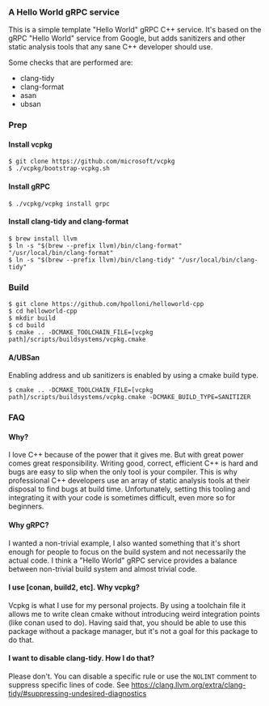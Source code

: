 ### A Hello World gRPC service
This is a simple template "Hello World" gRPC C++ service. It's based on the gRPC "Hello World" service from Google, but adds sanitizers and other static analysis tools that any sane C++ developer should use.

Some checks that are performed are:
* clang-tidy
* clang-format
* asan
* ubsan

### Prep
#### Install vcpkg
```
$ git clone https://github.com/microsoft/vcpkg
$ ./vcpkg/bootstrap-vcpkg.sh
```

#### Install gRPC
```
$ ./vcpkg/vcpkg install grpc
```
#### Install clang-tidy and clang-format
```
$ brew install llvm
$ ln -s "$(brew --prefix llvm)/bin/clang-format" "/usr/local/bin/clang-format"
$ ln -s "$(brew --prefix llvm)/bin/clang-tidy" "/usr/local/bin/clang-tidy"
```

### Build
```
$ git clone https://github.com/hpolloni/helloworld-cpp
$ cd helloworld-cpp
$ mkdir build
$ cd build
$ cmake .. -DCMAKE_TOOLCHAIN_FILE=[vcpkg path]/scripts/buildsystems/vcpkg.cmake
```

#### A/UBSan
Enabling address and ub sanitizers is enabled by using a cmake build type. 
```
$ cmake .. -DCMAKE_TOOLCHAIN_FILE=[vcpkg path]/scripts/buildsystems/vcpkg.cmake -DCMAKE_BUILD_TYPE=SANITIZER
```

### FAQ
#### Why?
I love C++ because of the power that it gives me. But with great power comes great responsibility. Writing good, correct, efficient C++ is hard and bugs are easy to slip when the only tool is your compiler. This is why professional C++ developers use an array of static analysis tools at their disposal to find bugs at build time. Unfortunately, setting this tooling and integrating it with your code is sometimes difficult, even more so for beginners.

#### Why gRPC?
I wanted a non-trivial example, I also wanted something that it's short enough for people to focus on the build system and not necessarily the actual code. I think a "Hello World" gRPC service provides a balance between non-trivial build system and almost trivial code.

#### I use [conan, build2, etc]. Why vcpkg?
Vcpkg is what I use for my personal projects. By using a toolchain file it allows me to write clean cmake without introducing weird integration points (like conan used to do). Having said that, you should be able to use this package without a package manager, but it's not a goal for this package to do that.

#### I want to disable clang-tidy. How I do that?
Please don't. You can disable a specific rule or use the `NOLINT` comment to suppress specific lines of code. See https://clang.llvm.org/extra/clang-tidy/#suppressing-undesired-diagnostics

